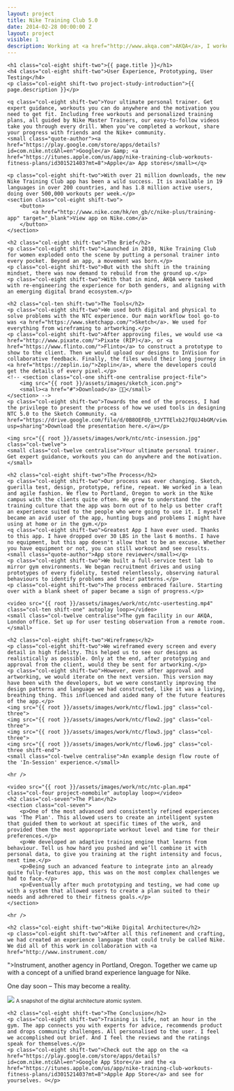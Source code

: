 ```yaml
---
layout: project
title: Nike Training Club 5.0
date: 2014-02-28 00:00:00 Z
layout: project
visible: 1
description: Working at <a href="http://www.akqa.com">AKQA</a>, I worked to rehaul the Nike Training experience. Our aim was to create a fitness experience for everybody, that can transcend cultures and guide users to greatness.
---
```


<div id="project-page" class="ntc-banner banner" data-0="background-position: 0px 0px;" data-100000="background-position:0px 50000px;">
	<div class="heading-section">
	</div>
</div>

<div class="wrapper project-wrapper">
	
	<h1 class="col-eight shift-two">{{ page.title }}</h1>
	<h4 class="col-eight shift-two">User Experience, Prototyping, User Testing</h4>
	<p class="col-eight shift-two project-study-introduction">{{ page.description }}</p>

	<q class="col-eight shift-two">Your ultimate personal trainer. Get expert guidance, workouts you can do anywhere and the motivation you need to get fit. Including free workouts and personalized training plans, all guided by Nike Master Trainers, our easy-to-follow videos take you through every drill. When you’ve completed a workout, share your progress with friends and the Nike+ community.
	<small class="quote-author"><a href="https://play.google.com/store/apps/details?id=com.nike.ntc&hl=en">Google</a> &amp; <a href="https://itunes.apple.com/us/app/nike-training-club-workouts-fitness-plans/id301521403?mt=8">Apple</a> App stores</small></q>

	<p class="col-eight shift-two">With over 21 million downloads, the new Nike Training Club app has been a wild success. It is available in 19 languages in over 200 countries, and has 1.8 million active users, doing over 500,000 workouts per week.</p>
	<section class="col-eight shift-two">
		<button>
			<a href="http://www.nike.com/hk/en_gb/c/nike-plus/training-app" target="_blank">View app on Nike.com</a>
		</button>
	</section>

	<h2 class="col-eight shift-two">The Brief</h2>
	<p class="col-eight shift-two">Launched in 2010, Nike Training Club for women exploded onto the scene by putting a personal trainer into every pocket. Beyond an app, a movement was born.</p>
	<p class="col-eight shift-two">But with the shift in the training mindset, there was now demand to rebuild from the ground up.</p>
	<p class="col-eight shift-two">With that in mind, AKQA were tasked with re-engineering the experience for both genders, and aligning with an emerging digital brand ecosystem.</p>

	<h2 class="col-ten shift-two">The Tools</h2>
	<p class="col-eight shift-two">We used both digital and physical to solve problems with the NTC experience. Our main workflow tool go-to was <a href="https://www.sketchapp.com/">Sketch</a>. We used for everything from wireframing to artworking.</p>
	<p class="col-eight shift-two">After approving files, we would use <a href="http://www.pixate.com/">Pixate (RIP)</a>, or <a href="https://www.flinto.com/">Flinto</a> to construct a prototype to show to the client. Then we would upload our designs to InVision for collaborative feedback. Finally, the files would their long journey in <a href="https://zeplin.io/">Zeplin</a>, where the developers could get the details of every pixel.</p>
	<!-- <section class="col-one shift-one centralise project-file">
		<img src="{{ root }}/assets/images/sketch_icon.png">
		<small><a href="#">Download</a> 👍🏼</small>
	</section> -->
	<p class="col-eight shift-two">Towards the end of the process, I had the privilege to present the process of how we used tools in designing NTC 5.0 to the Sketch Community. <a href="https://drive.google.com/file/d/0B8OEFOb_tJYTTElxb2JfQUJ4bGM/view?usp=sharing">Download the presentation here.</a></p>

	<img src="{{ root }}/assets/images/work/ntc/ntc-insession.jpg" class="col-twelve">
	<small class="col-twelve centralise">Your ultimate personal trainer. Get expert guidance, workouts you can do anywhere and the motivation.</small>

	<h2 class="col-eight shift-two">The Process</h2>
	<p class="col-eight shift-two">Our process was ever changing. Sketch, guerilla test, design, prototype, refine, repeat. We worked in a lean and agile fashion. We flew to Portland, Oregon to work in the Nike campus with the clients quite often. We grew to understand the training culture that the app was born out of to help us better craft an experience suited to the people who were going to use it. I myself became an avid user of the app, hunting bugs and problems I might have using at home or in the gym.</p>
	<q class="col-eight shift-two">Greatest App I have ever used. Thanks to this app. I have dropped over 30 LBS in the last 6 months. I have no equipment, but this app doesn't allow that to be an excuse. Whether you have equipment or not, you can still workout and see results.
	<small class="quote-author">App store reviewer</small></q>
	<p class="col-eight shift-two">We built a full-service test lab to mirror gym environments. We began recruitment drives and using prototypes of every fidelity, tested relentlessly, observing natural behaviours to identify problems and their patterns.</p>
	<p class="col-eight shift-two">The process embraced failure. Starting over with a blank sheet of paper became a sign of progress.</p>

	<video src="{{ root }}/assets/images/work/ntc/ntc-usertesting.mp4" class="col-ten shift-one" autoplay loop></video>
	<small class="col-twelve centralise">The gym facility in our AKQA, London office. Set up for user testing observation from a remote room.</small>

	<h2 class="col-eight shift-two">Wireframes</h2>
	<p class="col-eight shift-two">We wireframed every screen and every detail in high fidelity. This helped us to see our designs as realistically as possible. Only at the end, after prototyping and approval from the client, would they be sent for artworking.</p>
	<p class="col-eight shift-two">However, even after approval and artworking, we would iterate on the next version. This version may have been with the developers, but we were constantly improving the design patterns and language we had constructed, like it was a living, breathing thing. This influenced and aided many of the future features of the app.</p>
	<img src="{{ root }}/assets/images/work/ntc/flow1.jpg" class="col-three">
	<img src="{{ root }}/assets/images/work/ntc/flow2.jpg" class="col-three">
	<img src="{{ root }}/assets/images/work/ntc/flow3.jpg" class="col-three">
	<img src="{{ root }}/assets/images/work/ntc/flow6.jpg" class="col-three shift-end">
	<small class="col-twelve centralise">An example design flow route of the 'In-Session' experience.</small>

	<hr />

	<video src="{{ root }}/assets/images/work/ntc/ntc-plan.mp4" class="col-four project-nomobile" autoplay loop></video>
	<h2 class="col-seven">The Plan</h2>
	<section class="col-seven">
		<p>One of the most advanced and consistently refined experiences was 'The Plan'. This allowed users to create an intelligent system that guided them to workout at specific times of the work, and provided them the most apporopriate workout level and time for their preferences.</p>
		<p>We developed an adaptive training engine that learns from behaviour. Tell us how hard you pushed and we’ll combine it with personal data, to give you training at the right intensity and focus, next time.</p>
		<p>Being such an advanced feature to integrate into an already quite fully-features app, this was on the most complex challenges we had to face.</p>
		<p>Eventually after much prototyping and testing, we had come up with a system that allowed users to create a plan suited to their needs and adhrered to their fitness goals.</p>
	</section>
	
	<hr />

	<h2 class="col-eight shift-two">Nike Digital Architecture</h2>
	<p class="col-eight shift-two">After all this refinement and crafting, we had created an experience language that could truly be called Nike. We did all of this work in collaboration with <a href="http://www.instrument.com/
">Instrument</a>, another agency in Portland, Oregon. Together we came up with a concept of a unified brand experience language for Nike.</p>
	<p class="col-eight shift-two">One day soon – This may become a reality.</p>
	<img src="{{ root }}/assets/images/work/ntc/ntc-architecture.jpeg" class="col-twelve">
	<small class="col-twelve centralise">A snapshot of the digital architecture atomic system.</small>

	<h2 class="col-eight shift-two">The Conclusion</h2>
	<p class="col-eight shift-two">Training is life, not an hour in the gym. The app connects you with experts for advice, recommends product and drops community challenges. All personalised to the user. I feel we accomplished out brief. And I feel the reviews and the ratings speak for themselves.</p>
	<p class="col-eight shift-two">Check out the app on the <a href="https://play.google.com/store/apps/details?id=com.nike.ntc&hl=en">Google App Store</a> and the <a href="https://itunes.apple.com/us/app/nike-training-club-workouts-fitness-plans/id301521403?mt=8">Apple App Store</a> and see for yourselves. ☺️</p>

</div>